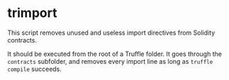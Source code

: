 # trimport

This script removes unused and useless import directives from Solidity contracts.

It should be executed from the root of a Truffle folder. It goes
through the `contracts` subfolder, and removes every import line as long as
`truffle compile` succeeds.
